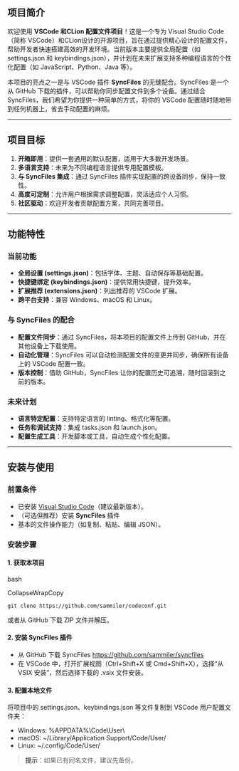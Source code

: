 ## 项目简介

欢迎使用 **VSCode 和CLion 配置文件项目**！这是一个专为 Visual Studio Code（简称 VSCode）和CLion设计的开源项目，旨在通过提供精心设计的配置文件，帮助开发者快速搭建高效的开发环境。当前版本主要提供全局配置（如 settings.json 和 keybindings.json），并计划在未来扩展支持多种编程语言的个性化配置（如 JavaScript、Python、Java 等）。

本项目的亮点之一是与 VSCode 插件 **SyncFiles** 的无缝配合。SyncFiles 是一个从 GitHub 下载的插件，可以帮助你同步配置文件到多个设备。通过结合 SyncFiles，我们希望为你提供一种简单的方式，将你的 VSCode 配置随时随地带到任何机器上，省去手动配置的麻烦。

---

## 项目目标

1. **开箱即用**：提供一套通用的默认配置，适用于大多数开发场景。
2. **多语言支持**：未来为不同编程语言提供专用配置模板。
3. **与 SyncFiles 集成**：通过 SyncFiles 插件实现配置的跨设备同步，保持一致性。
4. **高度可定制**：允许用户根据需求调整配置，灵活适应个人习惯。
5. **社区驱动**：欢迎开发者贡献配置方案，共同完善项目。

---

## 功能特性

### 当前功能

- **全局设置 (settings.json)**：包括字体、主题、自动保存等基础配置。
- **快捷键绑定 (keybindings.json)**：提供常用快捷键，提升效率。
- **扩展推荐 (extensions.json)**：列出推荐的 VSCode 扩展。
- **跨平台支持**：兼容 Windows、macOS 和 Linux。

### 与 SyncFiles 的配合

- **配置文件同步**：通过 SyncFiles，将本项目的配置文件上传到 GitHub，并在其他设备上下载使用。
- **自动化管理**：SyncFiles 可以自动检测配置文件的变更并同步，确保所有设备上的 VSCode 配置一致。
- **版本控制**：借助 GitHub，SyncFiles 让你的配置历史可追溯，随时回滚到之前的版本。

### 未来计划

- **语言特定配置**：支持特定语言的 linting、格式化等配置。
- **任务和调试支持**：集成 tasks.json 和 launch.json。
- **配置生成工具**：开发脚本或工具，自动生成个性化配置。

---

## 安装与使用

### 前置条件

- 已安装 [Visual Studio Code](https://code.visualstudio.com/)（建议最新版本）。
- （可选但推荐）安装 **SyncFiles** 插件
- 基本的文件操作能力（如复制、粘贴、编辑 JSON）。

### 安装步骤

#### 1. 获取本项目

bash

CollapseWrapCopy

`git clone https://github.com/sammiler/codeconf.git`

或者从 GitHub 下载 ZIP 文件并解压。

#### 2. 安装 SyncFiles 插件

- 从 GitHub 下载 SyncFiles  https://github.com/sammiler/syncfiles
- 在 VSCode 中，打开扩展视图（Ctrl+Shift+X 或 Cmd+Shift+X），选择“从 VSIX 安装”，然后选择下载的 .vsix 文件安装。

#### 3. 配置本地文件

将项目中的 settings.json、keybindings.json 等文件复制到 VSCode 用户配置文件夹：

- Windows: %APPDATA%\Code\User\
- macOS: ~/Library/Application Support/Code/User/
- Linux: ~/.config/Code/User/

> **提示**：如果已有同名文件，建议先备份。
